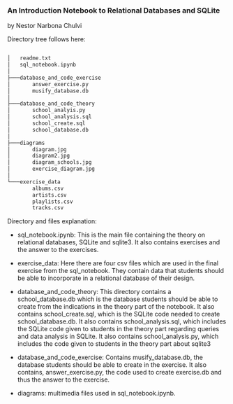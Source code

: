 ### An Introduction Notebook to Relational Databases and SQLite
by Nestor Narbona Chulvi

Directory tree follows here: 

```bash

│   readme.txt
│   sql_notebook.ipynb
│
├───database_and_code_exercise
│       answer_exercise.py
│       musify_database.db
│
├───database_and_code_theory
│       school_analyis.py
│       school_analysis.sql
│       school_create.sql
│       school_database.db
│
├───diagrams
│       diagram.jpg
│       diagram2.jpg
│       diagram_schools.jpg
│       exercise_diagram.jpg
│
└───exercise_data
        albums.csv
        artists.csv
        playlists.csv
        tracks.csv
```

Directory and files explanation: 

- sql_notebook.ipynb: This is the main file containing the theory on relational databases, SQLite and sqlite3. It also contains exercises and the answer to the exercises. 
	
- exercise_data: Here there are four csv files which are used in the final exercise from the sql_notebook. They contain data that students should be able to incorporate in a relational database of their design. 

- database_and_code_theory: This directory contains a school_database.db which is the database students should be able to create from the indications in the theory part of the notebook. It also contains school_create.sql, which is the SQLite code needed to create school_database.db. It also contains school_analysis.sql, which includes the SQLite code given to students in the theory part regarding queries and data analysis in SQLite. It also contains school_analysis.py, which includes the code given to students in the theory part about sqlite3
	
- database_and_code_exercise: Contains musify_database.db, the database students should be able to create in the exercise. It also contains, answer_exercise.py, the code used to create exercise.db and thus the answer to the exercise. 
	
- diagrams: multimedia files used in sql_notebook.ipynb.
